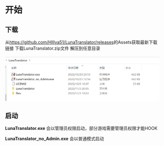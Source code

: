 
# 开始
 
 

## 下载

从<a  target="_blank" href="https://github.com/HIllya51/LunaTranslator/releases">https://github.com/HIllya51/LunaTranslator/releases</a>的Assets获取最新下载链接
下载LunaTranslator.zip文件
解压到任意目录
<div align="center"><img src='./docpics/download.jpg'></div>

## 启动

**LunaTranslator.exe** 会以管理员权限启动，部分游戏需要管理员权限才能HOOK

**LunaTranslator_no_Admin.exe** 会以普通模式启动 